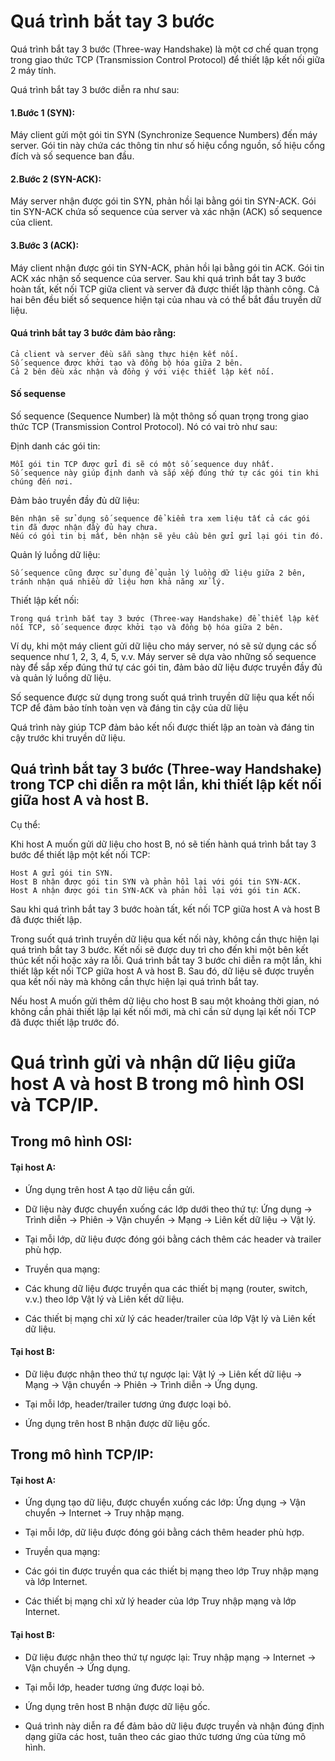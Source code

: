 # Quá trình bắt tay 3 bước

Quá trình bắt tay 3 bước (Three-way Handshake) là một cơ chế quan trọng trong giao thức TCP (Transmission Control Protocol) để thiết lập kết nối giữa 2 máy tính.

Quá trình bắt tay 3 bước diễn ra như sau:

#### 1.Bước 1 (SYN):

Máy client gửi một gói tin SYN (Synchronize Sequence Numbers) đến máy server.
Gói tin này chứa các thông tin như số hiệu cổng nguồn, số hiệu cổng đích và số sequence ban đầu.

#### 2.Bước 2 (SYN-ACK):

Máy server nhận được gói tin SYN, phản hồi lại bằng gói tin SYN-ACK.
Gói tin SYN-ACK chứa số sequence của server và xác nhận (ACK) số sequence của client.

#### 3.Bước 3 (ACK):

Máy client nhận được gói tin SYN-ACK, phản hồi lại bằng gói tin ACK.
Gói tin ACK xác nhận số sequence của server.
Sau khi quá trình bắt tay 3 bước hoàn tất, kết nối TCP giữa client và server đã được thiết lập thành công. Cả hai bên đều biết số sequence hiện tại của nhau và có thể bắt đầu truyền dữ liệu.

#### Quá trình bắt tay 3 bước đảm bảo rằng:

    Cả client và server đều sẵn sàng thực hiện kết nối.
    Số sequence được khởi tạo và đồng bộ hóa giữa 2 bên.
    Cả 2 bên đều xác nhận và đồng ý với việc thiết lập kết nối.

#### Số sequense

Số sequence (Sequence Number) là một thông số quan trọng trong giao thức TCP (Transmission Control Protocol). Nó có vai trò như sau:

Định danh các gói tin:

    Mỗi gói tin TCP được gửi đi sẽ có một số sequence duy nhất.
    Số sequence này giúp định danh và sắp xếp đúng thứ tự các gói tin khi chúng đến nơi.

Đảm bảo truyền đầy đủ dữ liệu:

    Bên nhận sẽ sử dụng số sequence để kiểm tra xem liệu tất cả các gói tin đã được nhận đầy đủ hay chưa.
    Nếu có gói tin bị mất, bên nhận sẽ yêu cầu bên gửi gửi lại gói tin đó.

Quản lý luồng dữ liệu:

    Số sequence cũng được sử dụng để quản lý luồng dữ liệu giữa 2 bên, tránh nhận quá nhiều dữ liệu hơn khả năng xử lý.

Thiết lập kết nối:

    Trong quá trình bắt tay 3 bước (Three-way Handshake) để thiết lập kết nối TCP, số sequence được khởi tạo và đồng bộ hóa giữa 2 bên.

Ví dụ, khi một máy client gửi dữ liệu cho máy server, nó sẽ sử dụng các số sequence như 1, 2, 3, 4, 5, v.v. Máy server sẽ dựa vào những số sequence này để sắp xếp đúng thứ tự các gói tin, đảm bảo dữ liệu được truyền đầy đủ và quản lý luồng dữ liệu.

Số sequence được sử dụng trong suốt quá trình truyền dữ liệu qua kết nối TCP để đảm bảo tính toàn vẹn và đáng tin cậy của dữ liệu

Quá trình này giúp TCP đảm bảo kết nối được thiết lập an toàn và đáng tin cậy trước khi truyền dữ liệu.

## Quá trình bắt tay 3 bước (Three-way Handshake) trong TCP chỉ diễn ra một lần, khi thiết lập kết nối giữa host A và host B.

Cụ thể:

Khi host A muốn gửi dữ liệu cho host B, nó sẽ tiến hành quá trình bắt tay 3 bước để thiết lập một kết nối TCP:

    Host A gửi gói tin SYN.
    Host B nhận được gói tin SYN và phản hồi lại với gói tin SYN-ACK.
    Host A nhận được gói tin SYN-ACK và phản hồi lại với gói tin ACK.

Sau khi quá trình bắt tay 3 bước hoàn tất, kết nối TCP giữa host A và host B đã được thiết lập.

Trong suốt quá trình truyền dữ liệu qua kết nối này, không cần thực hiện lại quá trình bắt tay 3 bước.
Kết nối sẽ được duy trì cho đến khi một bên kết thúc kết nối hoặc xảy ra lỗi.
Quá trình bắt tay 3 bước chỉ diễn ra một lần, khi thiết lập kết nối TCP giữa host A và host B. Sau đó, dữ liệu sẽ được truyền qua kết nối này mà không cần thực hiện lại quá trình bắt tay.

Nếu host A muốn gửi thêm dữ liệu cho host B sau một khoảng thời gian, nó không cần phải thiết lập lại kết nối mới, mà chỉ cần sử dụng lại kết nối TCP đã được thiết lập trước đó.

# Quá trình gửi và nhận dữ liệu giữa host A và host B trong mô hình OSI và TCP/IP.

## Trong mô hình OSI:

#### Tại host A:

  + Ứng dụng trên host A tạo dữ liệu cần gửi.

  + Dữ liệu này được chuyển xuống các lớp dưới theo thứ tự: Ứng dụng -> Trình diễn -> Phiên -> Vận chuyển -> Mạng -> Liên kết dữ liệu -> Vật lý.

  + Tại mỗi lớp, dữ liệu được đóng gói bằng cách thêm các header và trailer phù hợp.

  + Truyền qua mạng:

  + Các khung dữ liệu được truyền qua các thiết bị mạng (router, switch, v.v.) theo lớp Vật lý và Liên kết dữ liệu.

  + Các thiết bị mạng chỉ xử lý các header/trailer của lớp Vật lý và Liên kết dữ liệu.

#### Tại host B:

  + Dữ liệu được nhận theo thứ tự ngược lại: Vật lý -> Liên kết dữ liệu -> Mạng -> Vận chuyển -> Phiên -> Trình diễn -> Ứng dụng.

  + Tại mỗi lớp, header/trailer tương ứng được loại bỏ.

  + Ứng dụng trên host B nhận được dữ liệu gốc.

## Trong mô hình TCP/IP:

#### Tại host A:

  + Ứng dụng tạo dữ liệu, được chuyển xuống các lớp: Ứng dụng -> Vận chuyển -> Internet -> Truy nhập mạng.

  + Tại mỗi lớp, dữ liệu được đóng gói bằng cách thêm header phù hợp.

  + Truyền qua mạng:

  + Các gói tin được truyền qua các thiết bị mạng theo lớp Truy nhập mạng và lớp Internet.

  + Các thiết bị mạng chỉ xử lý header của lớp Truy nhập mạng và lớp Internet.

#### Tại host B:

  + Dữ liệu được nhận theo thứ tự ngược lại: Truy nhập mạng -> Internet -> Vận chuyển -> Ứng dụng.

  + Tại mỗi lớp, header tương ứng được loại bỏ.

  + Ứng dụng trên host B nhận được dữ liệu gốc.

  + Quá trình này diễn ra để đảm bảo dữ liệu được truyền và nhận đúng định dạng giữa các host, tuân theo các giao thức tương ứng của từng mô hình.


